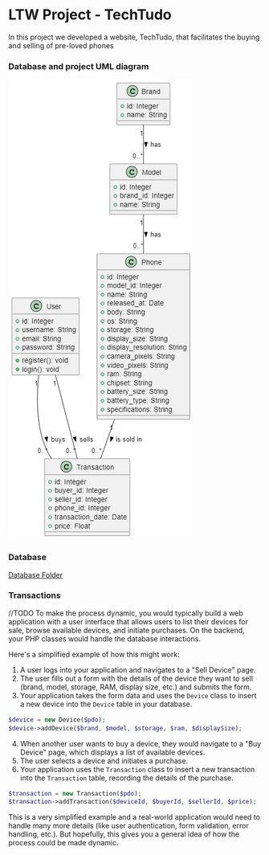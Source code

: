 # LTW Project - TechTudo

In this project we developed a website, TechTudo, that facilitates the buying and selling of pre-loved phones

### Database and project UML diagram

![img](docs/UMLdiagram.png)

### Database

[Database Folder](./database)

### Transactions

//TODO
To make the process dynamic, you would typically build a web application with a user interface that allows users to list their devices for sale, browse available devices, and initiate purchases. On the backend, your PHP classes would handle the database interactions.

Here's a simplified example of how this might work:

1. A user logs into your application and navigates to a "Sell Device" page.
2. The user fills out a form with the details of the device they want to sell (brand, model, storage, RAM, display size, etc.) and submits the form.
3. Your application takes the form data and uses the `Device` class to insert a new device into the `Device` table in your database.

```php
$device = new Device($pdo);
$device->addDevice($brand, $model, $storage, $ram, $displaySize);
```

4. When another user wants to buy a device, they would navigate to a "Buy Device" page, which displays a list of available devices.
5. The user selects a device and initiates a purchase.
6. Your application uses the `Transaction` class to insert a new transaction into the `Transaction` table, recording the details of the purchase.

```php
$transaction = new Transaction($pdo);
$transaction->addTransaction($deviceId, $buyerId, $sellerId, $price);
```

This is a very simplified example and a real-world application would need to handle many more details (like user authentication, form validation, error handling, etc.). But hopefully, this gives you a general idea of how the process could be made dynamic.
